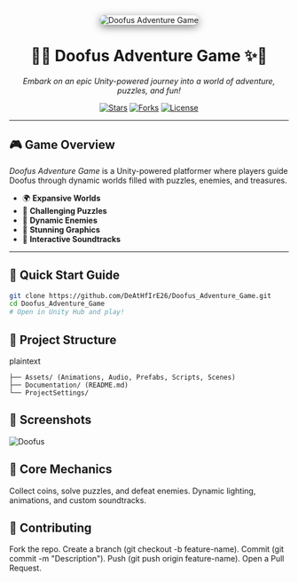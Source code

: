 


<div align="center">
  <img src="https://via.placeholder.com/1200x400.png?text=Doofus+Adventure+Game+%7C+Unity+Powered" alt="Doofus Adventure Game" style="border-radius: 15px; box-shadow: 0px 4px 15px rgba(0,0,0,0.5);">
  <h1>🚀✨ <b>Doofus Adventure Game</b> ✨🚀</h1>
  <p><i>Embark on an epic Unity-powered journey into a world of adventure, puzzles, and fun!</i></p>
  <a href="https://github.com/DeAtHfIrE26/Doofus_Adventure_Game/stargazers"><img src="https://img.shields.io/github/stars/DeAtHfIrE26/Doofus_Adventure_Game?style=for-the-badge&color=brightgreen" alt="Stars"></a>
  <a href="https://github.com/DeAtHfIrE26/Doofus_Adventure_Game/network/members"><img src="https://img.shields.io/github/forks/DeAtHfIrE26/Doofus_Adventure_Game?style=for-the-badge&color=blue" alt="Forks"></a>
  <a href="https://github.com/DeAtHfIrE26/Doofus_Adventure_Game/blob/main/LICENSE"><img src="https://img.shields.io/github/license/DeAtHfIrE26/Doofus_Adventure_Game?style=for-the-badge&color=orange" alt="License"></a>
</div>

---

## 🎮 Game Overview  
*Doofus Adventure Game* is a Unity-powered platformer where players guide Doofus through dynamic worlds filled with puzzles, enemies, and treasures.  
- 🌍 **Expansive Worlds**  
- 🧩 **Challenging Puzzles**  
- 👾 **Dynamic Enemies**  
- 🎨 **Stunning Graphics**  
- 🎵 **Interactive Soundtracks**

---

## 🚀 Quick Start Guide  
```bash
git clone https://github.com/DeAtHfIrE26/Doofus_Adventure_Game.git  
cd Doofus_Adventure_Game  
# Open in Unity Hub and play!
```

## 📂 Project Structure
plaintext
```
├── Assets/ (Animations, Audio, Prefabs, Scripts, Scenes)  
├── Documentation/ (README.md)  
└── ProjectSettings/
```

## 🌟 Screenshots
![Doofus](https://github.com/user-attachments/assets/c8c59c5c-c0ff-476a-9488-2e9144f90e59)

## 🔧 Core Mechanics

Collect coins, solve puzzles, and defeat enemies.
Dynamic lighting, animations, and custom soundtracks.

## 🤝 Contributing
Fork the repo.
Create a branch (git checkout -b feature-name).
Commit (git commit -m "Description").
Push (git push origin feature-name).
Open a Pull Request.
